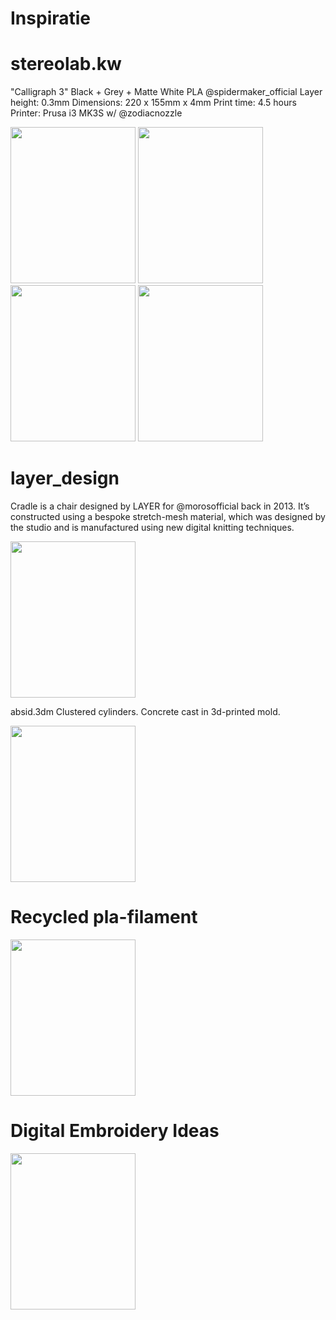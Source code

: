 # Inspiratie

# stereolab.kw
"Calligraph 3"
Black + Grey + Matte White PLA @spidermaker_official
Layer height: 0.3mm
Dimensions: 220 x 155mm x 4mm
Print time: 4.5 hours
Printer: Prusa i3 MK3S w/ @zodiacnozzle 

<img src="https://lunadieleman.github.io/fabzero-LunaDieleman/assets/a.png" width="200" height="250" />
<img src="https://lunadieleman.github.io/fabzero-LunaDieleman/assets/b.png" width="200" height="250" />
<img src="https://lunadieleman.github.io/fabzero-LunaDieleman/assets/c.png" width="200" height="250" />
<img src="https://lunadieleman.github.io/fabzero-LunaDieleman/assets/d.png" width="200" height="250" />

# layer_design

Cradle is a chair designed by LAYER for @morosofficial back in 2013. It’s constructed using a bespoke stretch-mesh material, 
which was designed by the studio and is manufactured using new digital knitting techniques.

<img src="https://lunadieleman.github.io/fabzero-LunaDieleman/assets/e.png" width="200" height="250" />

absid.3dm
Clustered cylinders. Concrete cast in 3d-printed mold.

<img src="https://lunadieleman.github.io/fabzero-LunaDieleman/assets/f.png" width="200" height="250" />

# Recycled pla-filament

<img src="https://lunadieleman.github.io/fabzero-LunaDieleman/assets/rec.png" width="200" height="250" />

# Digital Embroidery Ideas

<img src="https://lunadieleman.github.io/fabzero-LunaDieleman/assets/bor.png" width="200" height="250" />

